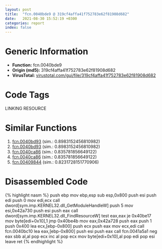 ```yaml
---
layout: post
title:  "fcn.0040bde9 @ 319cf4affa41f752783e62f81908d682"
date:   2021-08-30 15:52:19 +0300
categories: report
index: false
---
```


# Generic Information
- **Function:** fcn.0040bde9
- **Origin (md5):** 319cf4affa41f752783e62f81908d682
- **VirusTotal:** [virustotal.com/gui/file/319cf4affa41f752783e62f81908d682][virustotal_ref]

# Code Tags
<span class="tag" id="LINKING">LINKING</span>
<span class="tag" id="RESOURCE">RESOURCE</span>


# Similar Functions

1. [fcn.0040bd93][similar_1_ref] (sim.: 0.8983152456810982)
2. [fcn.0040bd93][similar_2_ref] (sim.: 0.8983152456810982)
3. [fcn.0040ca86][similar_3_ref] (sim.: 0.835781856649122)
4. [fcn.0040ca86][similar_4_ref] (sim.: 0.835781856649122)
5. [fcn.00409844][similar_5_ref] (sim.: 0.8231728151770906)


# Disassembled Code

{% highlight nasm %}
push ebp
mov ebp,esp
sub esp,0x800
push esi
push edi
push 0
mov edi,ecx
call dword[sym.imp.KERNEL32.dll_GetModuleHandleW]
push 5
mov esi,0x42a730
push esi
push eax
call dword[sym.imp.KERNEL32.dll_FindResourceW]
test eax,eax
je 0x40be17
mov byte[edi+0x10],1
jmp 0x40be4b
mov eax,0x42a728
push eax
push 1
push 0x400
lea ecx,[ebp-0x800]
push ecx
push eax
mov ecx,edi
call fcn.0040bc10
lea eax,[ebp-0x800]
push esi
push eax
call fcn.0041a5a1
neg eax
sbb al,al
pop ecx
inc al
pop ecx
mov byte[edi+0x10],al
pop edi
pop esi
leave 
ret 
{% endhighlight %}


[similar_1_ref]: /report/fcn.0040bd93@7e044e51324f9f80f4e97d8f3549c003
[similar_2_ref]: /report/fcn.0040bd93@88e03379526f823ce2de3b236adcaf80
[similar_3_ref]: /report/fcn.0040ca86@f068e0a788db6c075da6c407576e943b
[similar_4_ref]: /report/fcn.0040ca86@e02c832a2c768752009e071574e12967
[similar_5_ref]: /report/fcn.00409844@4c2db4ba96e80258daff665d7d7a016a
[virustotal_ref]: https://www.virustotal.com/gui/file/319cf4affa41f752783e62f81908d682
